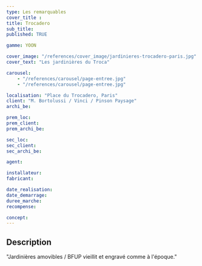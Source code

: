 ```yaml
---
type: Les remarquables
cover_title :
title: Trocadero
sub_title:
published: TRUE

gamme: YOON

cover_image: "/references/cover_image/jardinieres-trocadero-paris.jpg"
cover_text: "Les jardinières du Troca"

carousel:
    - "/references/carousel/page-entree.jpg"
    - "/references/carousel/page-entree.jpg"

localisation: "Place du Trocadero, Paris"
client: "M. Bortolussi / Vinci / Pinson Paysage"
archi_be:

prem_loc:
prem_client:
prem_archi_be:

sec_loc:
sec_client:
sec_archi_be:

agent:

installateur:
fabricant:

date_realisation:
date_demarrage:
duree_marche:
recompense:

concept:  
---
```


## Description
"Jardinières amovibles / BFUP vieillit et engravé comme à l'époque."
